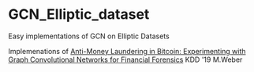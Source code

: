 # GCN_Elliptic_dataset
Easy implementations of GCN on Elliptic Datasets

Implemenations of [Anti-Money Laundering in Bitcoin: Experimenting with Graph
Convolutional Networks for Financial Forensics](https://arxiv.org/pdf/1908.02591.pdf) 
KDD '19 M.Weber

